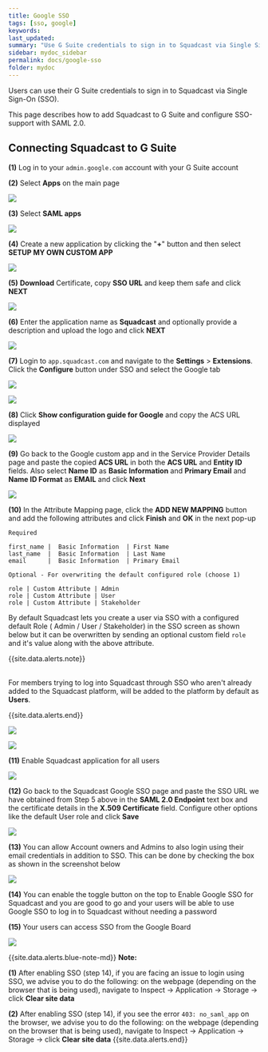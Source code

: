 ```yaml
---
title: Google SSO
tags: [sso, google]
keywords:
last_updated:
summary: "Use G Suite credentials to sign in to Squadcast via Single Sign-On (SSO)."
sidebar: mydoc_sidebar
permalink: docs/google-sso
folder: mydoc
---
```


Users can use their G Suite credentials to sign in to Squadcast via Single Sign-On (SSO).

This page describes how to add Squadcast to G Suite and configure SSO-support with SAML 2.0.

## Connecting Squadcast to G Suite

**(1)** Log in to your `admin.google.com` account with your G Suite account

**(2)** Select **Apps** on the main page

![](images/google_1.png)

**(3)** Select **SAML apps**

![](images/google_2.png)

**(4)** Create a new application by clicking the "**+**" button and then select **SETUP MY OWN CUSTOM APP**

![](images/google_3.png)

**(5)** **Download** Certificate, copy **SSO URL** and keep them safe and click **NEXT**

![](images/google_4.png)

**(6)** Enter the application name as **Squadcast** and optionally provide a description and upload the logo and click **NEXT**

![](images/google_5.png)

**(7)** Login to `app.squadcast.com` and navigate to the **Settings** > **Extensions**. Click the **Configure** button under SSO and select the Google tab

![](images/google_6.png)

![](images/google_7_new.png)

**(8)** Click **Show configuration guide for Google** and copy the ACS URL displayed

![](images/google_8.png)

**(9)** Go back to the Google custom app and in the Service Provider Details page and paste the copied **ACS URL** in both the **ACS URL** and **Entity ID** fields. Also select **Name ID** as **Basic Information** and **Primary Email** and **Name ID Format** as **EMAIL** and click **Next**

![](images/google_9.png)

**(10)** In the Attribute Mapping page, click the **ADD NEW MAPPING** button and add the following attributes and click **Finish** and **OK** in the next pop-up

```
Required

first_name |  Basic Information  | First Name
last_name  |  Basic Information  | Last Name
email      |  Basic Information  | Primary Email

Optional - For overwriting the default configured role (choose 1)

role | Custom Attribute | Admin
role | Custom Attribute | User
role | Custom Attribute | Stakeholder

```

By default Squadcast lets you create a user via SSO with a configured default Role ( Admin / User / Stakeholder) in the SSO screen as shown below but it can be overwritten by sending an optional custom field `role` and it's value along with the above attribute.

{{site.data.alerts.note}}
<br/><br/><p>For members trying to log into Squadcast through SSO who aren't already added to the Squadcast platform, will be added to the platform by default as <b>Users</b>.</p>
{{site.data.alerts.end}}

![](images/google_10.png)

![](images/google_11.png)

**(11)** Enable Squadcast application for all users

![](images/google_12.png)

**(12)** Go back to the Squadcast Google SSO page and paste the SSO URL we have obtained from Step 5 above in the **SAML 2.0 Endpoint** text box and the certificate details in the **X.509 Certificate** field. Configure other options like the default User role and click **Save**

![](images/google_13_new.png)

**(13)** You can allow Account owners and Admins to also login using their email credentials in addition to SSO. This can be done by checking the box as shown in the screenshot below

![](images/google_14.png)

**(14)** You can enable the toggle button on the top to Enable Google SSO for Squadcast and you are good to go and your users will be able to use Google SSO to log in to Squadcast without needing a password

**(15)** Your users can access SSO from the Google Board

![](images/google_15.png)

{{site.data.alerts.blue-note-md}}
**Note:**

**(1)** After enabling SSO (step 14), if you are facing an issue to login using SSO, we advise you to do the following: on the webpage (depending on the browser that is being used), navigate to Inspect -> Application -> Storage -> click **Clear site data**

**(2)** After enabling SSO (step 14), if you see the error `403: no_saml_app` on the browser, we advise you to do the following: on the webpage (depending on the browser that is being used), navigate to Inspect -> Application -> Storage -> click **Clear site data**
{{site.data.alerts.end}}